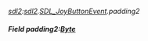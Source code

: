 _[sdl2](../../modules/sdl2/sdl2-module.md):[sdl2](../../modules/sdl2/sdl2-module.md).[SDL\_JoyButtonEvent](../../modules/sdl2/sdl2-sdl_joybuttonevent.md).padding2_
##### Field padding2:[Byte](../../modules/wonkey/wonkey-types-byte.md)
